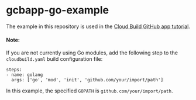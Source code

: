 # gcbapp-go-example
The example in this repository is used in the [Cloud Build GitHub app tutorial](https://cloud.google.com/cloud-build/docs/run-builds-on-github).

#### Note: 

If you are not currently using Go modules, add the following step to the `cloudbuild.yaml` build configuration file:

```
steps:
- name: golang
  args: ['go', 'mod', 'init', 'github.com/your/import/path']
```
In this example, the specified `GOPATH` is `github.com/your/import/path`.
